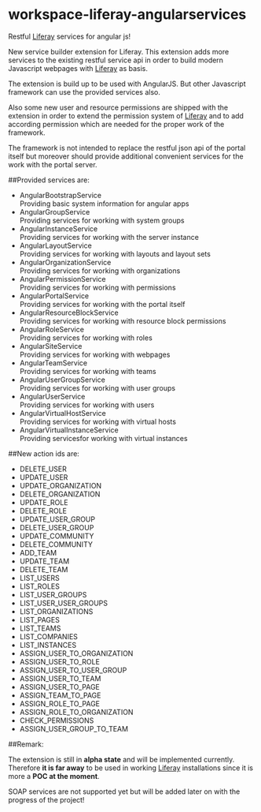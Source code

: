 # workspace-liferay-angularservices
Restful [Liferay](https://www.liferay.com/) services for angular js!

New service builder extension for Liferay. This extension adds more services to the existing restful service api in order to build modern Javascript webpages with [Liferay](https://www.liferay.com/) as basis.

The extension is build up to be used with AngularJS. But other Javascript framework can use the provided services also.

Also some new user and resource permissions are shipped with the extension in order to extend the permission system of [Liferay](https://www.liferay.com/) and to add according permission which are needed for the proper work of the framework.

The framework is not intended to replace the restful json api of the portal itself but moreover should provide additional convenient services for the work with the portal server.

##Provided services are:

- AngularBootstrapService  
Providing basic system information for angular apps
- AngularGroupService  
Providing services for working with system groups
- AngularInstanceService  
Providing services for working with the server instance
- AngularLayoutService  
Providing services for working with layouts and layout sets
- AngularOrganizationService  
Providing services for working with organizations
- AngularPermissionService  
Providing services for working with permissions
- AngularPortalService  
Providing services for working with the portal itself
- AngularResourceBlockService  
Providing services for working with resource block permissions
- AngularRoleService  
Providing services for working with roles
- AngularSiteService  
Providing services for working with webpages
- AngularTeamService  
Providing services for working with teams
- AngularUserGroupService  
Providing services for working with user groups
- AngularUserService  
Providing services for working with users
- AngularVirtualHostService  
Providing services for working with virtual hosts
- AngularVirtualInstanceService  
Providing servicesfor working with virtual instances

##New action ids are:

- DELETE_USER
- UPDATE_USER
- UPDATE_ORGANIZATION
- DELETE_ORGANIZATION
- UPDATE_ROLE
- DELETE_ROLE
- UPDATE_USER_GROUP
- DELETE_USER_GROUP
- UPDATE_COMMUNITY
- DELETE_COMMUNITY
- ADD_TEAM
- UPDATE_TEAM
- DELETE_TEAM
- LIST_USERS
- LIST_ROLES
- LIST_USER_GROUPS
- LIST_USER_USER_GROUPS
- LIST_ORGANIZATIONS
- LIST_PAGES
- LIST_TEAMS
- LIST_COMPANIES
- LIST_INSTANCES
- ASSIGN_USER_TO_ORGANIZATION
- ASSIGN_USER_TO_ROLE
- ASSIGN_USER_TO_USER_GROUP
- ASSIGN_USER_TO_TEAM
- ASSIGN_USER_TO_PAGE
- ASSIGN_TEAM_TO_PAGE
- ASSIGN_ROLE_TO_PAGE
- ASSIGN_ROLE_TO_ORGANIZATION
- CHECK_PERMISSIONS
- ASSIGN_USER_GROUP_TO_TEAM

##Remark:

The extension is still in **alpha state** and will be implemented currently. Therefore **it is far away** to be used in working [Liferay](https://www.liferay.com/) installations since it is more a **POC at the moment**.

SOAP services are not supported yet but will be added later on with the progress of the project!